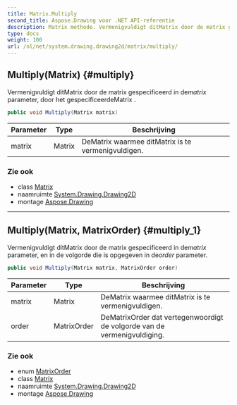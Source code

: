 ```yaml
---
title: Matrix.Multiply
second_title: Aspose.Drawing voor .NET API-referentie
description: Matrix methode. Vermenigvuldigt ditMatrix door de matrix gespecificeerd in dematrix parameter door het gespecificeerdeMatrix .
type: docs
weight: 100
url: /nl/net/system.drawing.drawing2d/matrix/multiply/
---
```

## Multiply(Matrix) {#multiply}

Vermenigvuldigt ditMatrix door de matrix gespecificeerd in de*matrix* parameter, door het gespecificeerdeMatrix .

```csharp
public void Multiply(Matrix matrix)
```

| Parameter | Type | Beschrijving |
| --- | --- | --- |
| matrix | Matrix | DeMatrix waarmee ditMatrix is te vermenigvuldigen. |

### Zie ook

* class [Matrix](../)
* naamruimte [System.Drawing.Drawing2D](../../matrix/)
* montage [Aspose.Drawing](../../../)

---

## Multiply(Matrix, MatrixOrder) {#multiply_1}

Vermenigvuldigt ditMatrix door de matrix gespecificeerd in de*matrix* parameter, en in de volgorde die is opgegeven in de*order* parameter.

```csharp
public void Multiply(Matrix matrix, MatrixOrder order)
```

| Parameter | Type | Beschrijving |
| --- | --- | --- |
| matrix | Matrix | DeMatrix waarmee ditMatrix is te vermenigvuldigen. |
| order | MatrixOrder | DeMatrixOrder dat vertegenwoordigt de volgorde van de vermenigvuldiging. |

### Zie ook

* enum [MatrixOrder](../../matrixorder/)
* class [Matrix](../)
* naamruimte [System.Drawing.Drawing2D](../../matrix/)
* montage [Aspose.Drawing](../../../)



